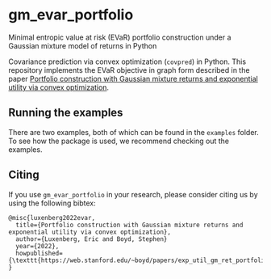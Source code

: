 # gm_evar_portfolio
Minimal entropic value at risk (EVaR) portfolio construction under a Gaussian mixture model of returns in Python 

Covariance prediction via convex optimization (`covpred`) in Python.
This repository implements the EVaR objective in graph form described in the paper [Portfolio construction with Gaussian mixture returns and exponential utility via convex optimization](https://web.stanford.edu/~boyd/papers/exp_util_gm_ret_portfolio.html).


## Running the examples

There are two examples, both of which can be found in the `examples` folder. To see how the package is used, we recommend checking out the examples.

## Citing
If you use `gm_evar_portfolio` in your research, please consider citing us by using the following bibtex:
```
@misc{luxenberg2022evar,
  title={Portfolio construction with Gaussian mixture returns and exponential utility via convex optimization},
  author={Luxenberg, Eric and Boyd, Stephen}
  year={2022},
  howpublished={\texttt{https://web.stanford.edu/~boyd/papers/exp_util_gm_ret_portfolio.html}}
}
```
